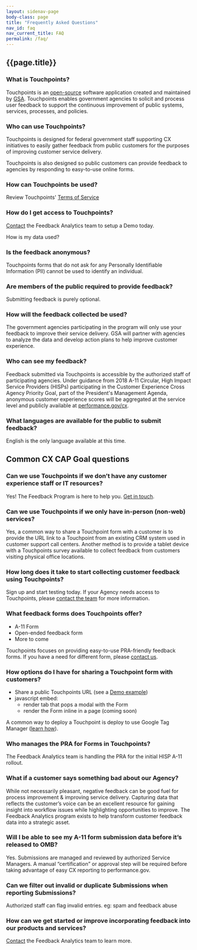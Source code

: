 ```yaml
---
layout: sidenav-page
body-class: page
title: "Frequently Asked Questions"
nav_id: faq
nav_current_title: FAQ
permalink: /faq/
---
```


## {{page.title}}

<a name="touchpoints"></a>
### What is Touchpoints?

Touchpoints is an
[open-source](https://github.com/GSA/touchpoints) software application
created and maintained by [GSA](https://gsa.gov/).
Touchpoints enables government agencies to solicit and process user feedback
to support the continuous improvement of
public systems, services, processes, and policies.

### Who can use Touchpoints?

Touchpoints is designed for federal government staff
supporting CX initiatives to easily gather feedback
from public customers for the purposes of improving
customer service delivery.

Touchpoints is also designed so public customers
can provide feedback to agencies by responding to
easy-to-use online forms.

### How can Touchpoints be used?

Review Touchpoints' [Terms of Service](https://touchpoints.digital.gov/terms.html)

### How do I get access to Touchpoints?

[Contact](/contact)
the Feedback Analytics team to setup a Demo today.

<a name="feedback-data"></a>
<div class="usa-alert usa-alert-info">
  <div class="usa-alert-body">
    <p class="usa-alert-text">
      How is my data used?
    </p>
  </div>
</div>

### Is the feedback anonymous?

Touchpoints forms that do not ask for any Personally Identifiable Information (PII) cannot be used to identify an individual.

### Are members of the public required to provide feedback?

Submitting feedback is purely optional.

### How will the feedback collected be used?

The government agencies participating in the program will only use your feedback to improve their service delivery. GSA will partner with agencies to analyze the data and develop action plans to help improve customer experience.

### Who can see my feedback?

Feedback submitted via Touchpoints is accessible by the authorized staff of participating agencies.
Under guidance from 2018 A-11 Circular, High Impact Service Providers (HISPs) participating in the Customer Experience Cross Agency Priority Goal, part of the President's Management Agenda, anonymous customer experience scores will be aggregated at the service level and publicly available at [performance.gov/cx](https://performance.gov/cx).

### What languages are available for the public to submit feedback?

English is the only language available at this time.

<a name="cx"></a>
## Common CX CAP Goal questions

### Can we use Touchpoints if we don’t have any customer experience staff or IT resources?

Yes! The Feedback Program is here to help you.
<a href="mailto:{{site.team_email}}">Get in touch</a>.

### Can we use Touchpoints if we only have in-person (non-web) services?

Yes, a common way to share a Touchpoint form with a customer is to provide the URL link to a Touchpoint from
an existing CRM system used in customer support call centers. Another method is to provide a tablet device with a Touchpoints survey available to collect feedback from customers visiting physical office locations.

### How long does it take to start collecting customer feedback using Touchpoints?

Sign up and start testing today.
If your Agency needs access to Touchpoints, please
<a href="/contact">contact the team</a> for more information.

### What feedback forms does Touchpoints offer?

* A-11 Form
* Open-ended feedback form
* More to come

Touchpoints focuses on providing easy-to-use PRA-friendly feedback forms. If you have a need for different form, please
<a href="mailto:{{site.team_email}}">contact us</a>.

### How options do I have for sharing a Touchpoint form with customers?

* Share a public Touchpoints URL (see a [Demo example](https://touchpoints-demo.app.cloud.gov/touchpoints/53/submit))
* javascript embed:
  * render tab that pops a modal with the Form
  * render the Form inline in a page (coming soon)

A common way to deploy a Touchpoint is deploy to use Google Tag Manager ([learn how](https://github.com/GSA/touchpoints/wiki/Deploying-a-Touchpoint-via-GTM)).

### Who manages the PRA for Forms in Touchpoints?

The Feedback Analytics team is handling the
PRA for the initial HISP A-11 rollout.

### What if a customer says something bad about our Agency?

While not necessarily pleasant, negative feedback can be good fuel for process improvement & improving service delivery. Capturing data that reflects the customer’s voice can be an excellent resource for gaining insight into workflow issues while highlighting opportunities to improve. The Feedback Analytics program exists to help transform customer feedback data into a strategic asset.

### Will I be able to see my A-11 form submission data before it’s released to OMB?

Yes. Submissions are managed and reviewed by authorized Service Managers.
A manual “certification” or approval step will be required
before taking advantage of easy CX reporting to performance.gov.

### Can we filter out invalid or duplicate Submissions when reporting Submissions?

Authorized staff can flag invalid entries. eg: spam and feedback abuse

### How can we get started or improve incorporating feedback into our products and services?

[Contact](/contact) the Feedback Analytics team to learn more.
